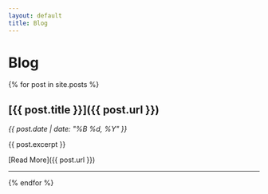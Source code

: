 ```yaml
---
layout: default
title: Blog
---
```


# Blog

{% for post in site.posts %}
## [{{ post.title }}]({{ post.url }})
*{{ post.date | date: "%B %d, %Y" }}*

{{ post.excerpt }}

[Read More]({{ post.url }})

---
{% endfor %}

